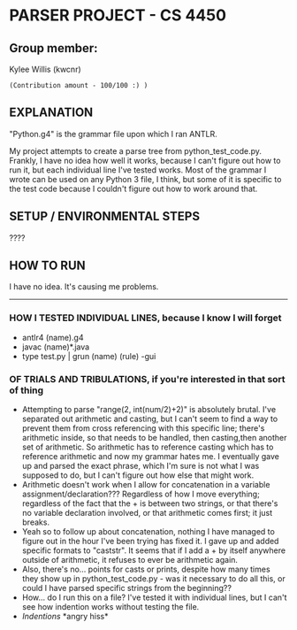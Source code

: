 # PARSER PROJECT - CS 4450


## Group member: 
  Kylee Willis (kwcnr)
  
    (Contribution amount - 100/100 :) )
    
## EXPLANATION
"Python.g4" is the grammar file upon which I ran ANTLR.
  
My project attempts to create a parse tree from python_test_code.py. Frankly, I have no idea how well it works, because I can't figure out how to run it, but each individual line I've tested works. Most of the grammar I wrote can be used on any Python 3 file, I think, but some of it is specific to the test code because I couldn't figure out how to work around that.
  

## SETUP / ENVIRONMENTAL STEPS
????

## HOW TO RUN
I have no idea. It's causing me problems.

---
### HOW I TESTED INDIVIDUAL LINES, because I know I will forget
- antlr4 (name).g4
- javac (name)*.java
- type test.py | grun (name) (rule) -gui

### OF TRIALS AND TRIBULATIONS, if you're interested in that sort of thing
- Attempting to parse "range(2, int(num/2)+2)" is absolutely brutal. I've separated out arithmetic and casting, but I can't seem to find a way to prevent them from cross referencing with this specific line; there's arithmetic inside, so that needs to be handled, then casting,then another set of arithmetic. So arithmetic has to reference casting which has to reference arithmetic and now my grammar hates me. I eventually gave up and parsed the exact phrase, which I'm sure is not what I was supposed to do, but I can't figure out how else that might work.
- Arithmetic doesn't work when I allow for concatenation in a variable assignment/declaration??? Regardless of how I move everything; regardless of the fact that the + is between two strings, or that there's no variable declaration involved, or that arithmetic comes first; it just breaks.
- Yeah so to follow up about concatenation, nothing I have managed to figure out in the hour I've been trying has fixed it. I gave up and added specific formats to "caststr". It seems that if I add a + by itself anywhere outside of arithmetic, it refuses to ever be arithmetic again.
- Also, there's no... points for casts or prints, despite how many times they show up in python_test_code.py - was it necessary to do all this, or could I have parsed specific strings from the beginning??
- How... do I run this on a file? I've tested it with individual lines, but I can't see how indention works without testing the file.
- *Indentions* \*angry hiss\*
